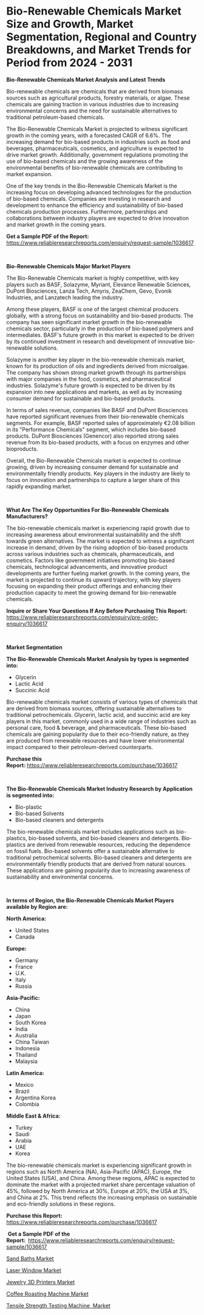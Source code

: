 <p><h1>Bio-Renewable Chemicals Market Size and Growth, Market Segmentation, Regional and Country Breakdowns, and Market Trends for Period from 2024 -  2031</h1></p><p><strong>Bio-Renewable Chemicals Market Analysis and Latest Trends</strong></p>
<p><p>Bio-renewable chemicals are chemicals that are derived from biomass sources such as agricultural products, forestry materials, or algae. These chemicals are gaining traction in various industries due to increasing environmental concerns and the need for sustainable alternatives to traditional petroleum-based chemicals.</p><p>The Bio-Renewable Chemicals Market is projected to witness significant growth in the coming years, with a forecasted CAGR of 6.6%. The increasing demand for bio-based products in industries such as food and beverages, pharmaceuticals, cosmetics, and agriculture is expected to drive market growth. Additionally, government regulations promoting the use of bio-based chemicals and the growing awareness of the environmental benefits of bio-renewable chemicals are contributing to market expansion.</p><p>One of the key trends in the Bio-Renewable Chemicals Market is the increasing focus on developing advanced technologies for the production of bio-based chemicals. Companies are investing in research and development to enhance the efficiency and sustainability of bio-based chemicals production processes. Furthermore, partnerships and collaborations between industry players are expected to drive innovation and market growth in the coming years.</p></p>
<p><strong>Get a Sample PDF of the Report:&nbsp;</strong> <a href="https://www.reliableresearchreports.com/enquiry/request-sample/1036617">https://www.reliableresearchreports.com/enquiry/request-sample/1036617</a></p>
<p>&nbsp;</p>
<p><strong>Bio-Renewable Chemicals Major Market Players</strong></p>
<p><p>The Bio-Renewable Chemicals market is highly competitive, with key players such as BASF, Solazyme, Myriant, Elevance Renewable Sciences, DuPont Biosciences, Lanza Tech, Amyris, ZeaChem, Gevo, Evonik Industries, and Lanzatech leading the industry.</p><p>Among these players, BASF is one of the largest chemical producers globally, with a strong focus on sustainability and bio-based products. The company has seen significant market growth in the bio-renewable chemicals sector, particularly in the production of bio-based polymers and intermediates. BASF's future growth in this market is expected to be driven by its continued investment in research and development of innovative bio-renewable solutions.</p><p>Solazyme is another key player in the bio-renewable chemicals market, known for its production of oils and ingredients derived from microalgae. The company has shown strong market growth through its partnerships with major companies in the food, cosmetics, and pharmaceutical industries. Solazyme's future growth is expected to be driven by its expansion into new applications and markets, as well as by increasing consumer demand for sustainable and bio-based products.</p><p>In terms of sales revenue, companies like BASF and DuPont Biosciences have reported significant revenues from their bio-renewable chemicals segments. For example, BASF reported sales of approximately €2.08 billion in its "Performance Chemicals" segment, which includes bio-based products. DuPont Biosciences (Genencor) also reported strong sales revenue from its bio-based products, with a focus on enzymes and other bioproducts.</p><p>Overall, the Bio-Renewable Chemicals market is expected to continue growing, driven by increasing consumer demand for sustainable and environmentally friendly products. Key players in the industry are likely to focus on innovation and partnerships to capture a larger share of this rapidly expanding market.</p></p>
<p>&nbsp;</p>
<p><strong>What Are The Key Opportunities For Bio-Renewable Chemicals Manufacturers?</strong></p>
<p><p>The bio-renewable chemicals market is experiencing rapid growth due to increasing awareness about environmental sustainability and the shift towards green alternatives. The market is expected to witness a significant increase in demand, driven by the rising adoption of bio-based products across various industries such as chemicals, pharmaceuticals, and cosmetics. Factors like government initiatives promoting bio-based chemicals, technological advancements, and innovative product developments are further fueling market growth. In the coming years, the market is projected to continue its upward trajectory, with key players focusing on expanding their product offerings and enhancing their production capacity to meet the growing demand for bio-renewable chemicals.</p></p>
<p><strong>Inquire or Share Your Questions If Any Before Purchasing This Report:</strong> <a href="https://www.reliableresearchreports.com/enquiry/pre-order-enquiry/1036617">https://www.reliableresearchreports.com/enquiry/pre-order-enquiry/1036617</a></p>
<p>&nbsp;</p>
<p><strong>Market Segmentation</strong></p>
<p><strong>The Bio-Renewable Chemicals Market Analysis by types is segmented into:</strong></p>
<p><ul><li>Glycerin</li><li>Lactic Acid</li><li>Succinic Acid</li></ul></p>
<p><p>Bio-renewable chemicals market consists of various types of chemicals that are derived from biomass sources, offering sustainable alternatives to traditional petrochemicals. Glycerin, lactic acid, and succinic acid are key players in this market, commonly used in a wide range of industries such as personal care, food & beverage, and pharmaceuticals. These bio-based chemicals are gaining popularity due to their eco-friendly nature, as they are produced from renewable resources and have lower environmental impact compared to their petroleum-derived counterparts.</p></p>
<p><strong>Purchase this Report:&nbsp;</strong><a href="https://www.reliableresearchreports.com/purchase/1036617">https://www.reliableresearchreports.com/purchase/1036617</a></p>
<p>&nbsp;</p>
<p><strong>The Bio-Renewable Chemicals Market Industry Research by Application is segmented into:</strong></p>
<p><ul><li>Bio-plastic</li><li>Bio-based Solvents</li><li>Bio-based cleaners and detergents</li></ul></p>
<p><p>The bio-renewable chemicals market includes applications such as bio-plastics, bio-based solvents, and bio-based cleaners and detergents. Bio-plastics are derived from renewable resources, reducing the dependence on fossil fuels. Bio-based solvents offer a sustainable alternative to traditional petrochemical solvents. Bio-based cleaners and detergents are environmentally friendly products that are derived from natural sources. These applications are gaining popularity due to increasing awareness of sustainability and environmental concerns.</p></p>
<p>&nbsp;</p>
<p><strong>In terms of Region, the Bio-Renewable Chemicals Market Players available by Region are:</strong></p>
<p>
    <p> <strong> North America: </strong>
        <ul>
            <li>United States</li>
            <li>Canada</li>
        </ul>
        </p> 
    <p> <strong> Europe: </strong>
        <ul>
            <li>Germany</li>
            <li>France</li>
            <li>U.K.</li>
            <li>Italy</li>
            <li>Russia</li>
        </ul>
        </p> 
    <p> <strong> Asia-Pacific: </strong>
        <ul>
            <li>China</li>
            <li>Japan</li>
            <li>South Korea</li>
            <li>India</li>
            <li>Australia</li>
            <li>China Taiwan</li>
            <li>Indonesia</li>
            <li>Thailand</li>
            <li>Malaysia</li>
        </ul>
        </p> 
    <p> <strong> Latin America: </strong>
        <ul>
            <li>Mexico</li>
            <li>Brazil</li>
            <li>Argentina Korea</li>
            <li>Colombia</li>
        </ul>
        </p> 
    <p> <strong> Middle East & Africa: </strong>
        <ul>
            <li>Turkey</li>
            <li>Saudi</li>
            <li>Arabia</li>
            <li>UAE</li>
            <li>Korea</li>
        </ul>
    </p>
    </p>
<p><p>The bio-renewable chemicals market is experiencing significant growth in regions such as North America (NA), Asia-Pacific (APAC), Europe, the United States (USA), and China. Among these regions, APAC is expected to dominate the market with a projected market share percentage valuation of 45%, followed by North America at 30%, Europe at 20%, the USA at 3%, and China at 2%. This trend reflects the increasing emphasis on sustainable and eco-friendly solutions in these regions.</p></p>
<p><strong>Purchase this Report: </strong><a href="https://www.reliableresearchreports.com/purchase/1036617">https://www.reliableresearchreports.com/purchase/1036617</a></p>
<p>&nbsp;<strong>Get a Sample PDF of the Report:&nbsp;&nbsp;</strong><a href="https://www.reliableresearchreports.com/enquiry/request-sample/1036617">https://www.reliableresearchreports.com/enquiry/request-sample/1036617</a></p>
<p><strong></strong></p>
<p><p><a href="https://medium.com/@aliabrakus/sand-baths-market-outlook-industry-overview-and-forecast-2024-to-2031-63f06ebf4566">Sand Baths Market</a></p><p><a href="https://medium.com/@aliabrakus/analyzing-laser-window-market-global-industry-perspective-and-forecast-2024-to-2031-43b3e4a1d73b">Laser Window Market</a></p><p><a href="https://medium.com/@aliabrakus/jewelry-3d-printers-market-furnishes-information-on-market-share-market-trends-and-market-growth-4e7d9bdfdd78">Jewelry 3D Printers Market</a></p><p><a href="https://medium.com/@aliabrakus/coffee-roasting-machine-market-furnishes-information-on-market-share-market-trends-and-market-05606c2cb447">Coffee Roasting Machine Market</a></p><p><a href="https://medium.com/@aliabrakus/tensile-strength-testing-machine-nbsp-market-exploring-market-share-market-trends-and-future-6a4d47768d18">Tensile Strength Testing Machine  Market</a></p></p>